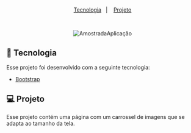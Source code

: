 <h1 align="center">
    <title="Carousel de imagens que se adapta ao tamanho da tela."/>
</h1>

<p align="center">
  <a href="#-tecnologia">Tecnologia</a>&nbsp;&nbsp;&nbsp;|&nbsp;&nbsp;&nbsp;
  <a href="#-projeto">Projeto</a>
</p>

<br>

<p align="center">

  <img alt="AmostradaAplicação" src="https://media.giphy.com/media/1sHiLitjsr5JwiQ2z4/giphy.gif">
</p>


## 🚀 Tecnologia

Esse projeto foi desenvolvido com a seguinte tecnologia:

- [Bootstrap](https://getbootstrap.com/)

## 💻 Projeto

Esse projeto contém uma página com um carrossel de imagens que se adapta ao tamanho da tela.
